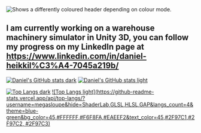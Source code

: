 <picture>
  <source media="(prefers-color-scheme: dark)" srcset="https://github.com/megasloupe/megasloupe/blob/main/header.png">
  <source media="(prefers-color-scheme: light)" srcset="https://github.com/megasloupe/megasloupe/blob/main/header%20white.jpg">
  <img alt="Shows a differently coloured header depending on colour mode." src="https://github.com/megasloupe/megasloupe/blob/main/header.png">
</picture>

## I am currently working on a warehouse machinery simulator in Unity 3D, you can follow my progress on my LinkedIn page at https://www.linkedin.com/in/daniel-heikkil%C3%A4-7045a219b/

[![Daniel's GitHub stats dark](https://github-readme-stats.vercel.app/api?username=megasloupe&hide=contribs,prs,issues&show_icons=true&theme=blue-green)](https://github.com/anuraghazra/github-readme-stats#gh-dark-mode-only)
[![Daniel's GitHub stats light](https://github-readme-stats.vercel.app/api?username=megasloupe&hide=contribs,prs,issues&show_icons=true&theme=blue-green&bg_color=45,#FFFFFF,#F6F8FA,#EAEEF2&text_color=45,#2F97C1,#2F97C2,#2F97C3)](https://github.com/anuraghazra/github-readme-stats#gh-light-mode-only)

[![Top Langs dark](https://github-readme-stats.vercel.app/api/top-langs/?username=megasloupe&hide=ShaderLab,GLSL,HLSL,GAP&langs_count=4&theme=blue-green)](https://github.com/anuraghazra/github-readme-stats#gh-dark-mode-only)
[![Top Langs light](https://github-readme-stats.vercel.app/api/top-langs/?username=megasloupe&hide=ShaderLab,GLSL,HLSL,GAP&langs_count=4&theme=blue-green&bg_color=45,#FFFFFF,#F6F8FA,#EAEEF2&text_color=45,#2F97C1,#2F97C2, #2F97C3)](https://github.com/anuraghazra/github-readme-stats#gh-light-mode-only)

<!--
**megasloupe/megasloupe** is a ✨ _special_ ✨ repository because its `README.md` (this file) appears on your GitHub profile.

